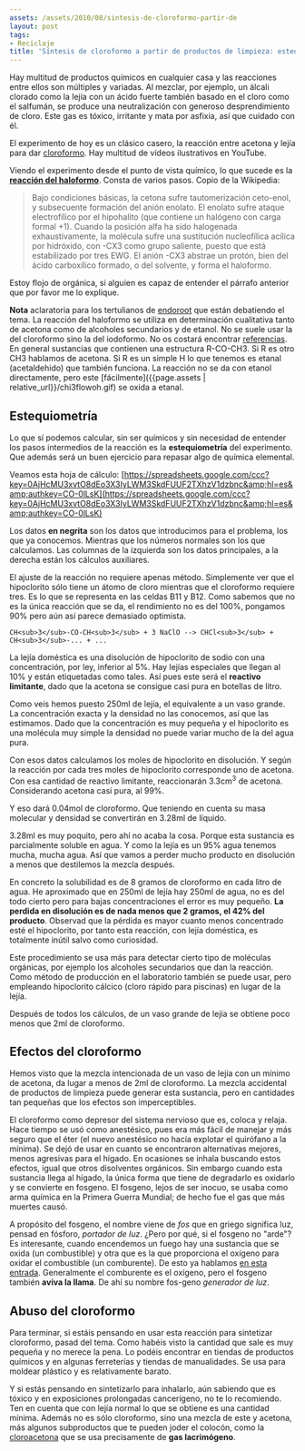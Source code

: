 ```yaml
---
assets: /assets/2010/08/sintesis-de-cloroformo-partir-de
layout: post
tags:
- Reciclaje
title: 'Síntesis de cloroformo a partir de productos de limpieza: estequiometría'
---
```


Hay multitud de productos químicos en cualquier casa y las reacciones entre ellos son múltiples y variadas. Al mezclar, por ejemplo, un álcali clorado como la lejía con un ácido fuerte también basado en el cloro como el salfumán, se produce una neutralización con generoso desprendimiento de cloro. Este gas es tóxico, irritante y mata por asfixia, así que cuidado con él.

El experimento de hoy es un clásico casero, la reacción entre acetona y lejía para dar [cloroformo](http://www.insht.es/InshtWeb/Contenidos/Documentacion/TextosOnline/Valores_Limite/Doc_Toxicologica/FicherosSerie2/DLEP%2026.pdf). Hay multitud de vídeos ilustrativos en YouTube.

Viendo el experimento desde el punto de vista químico, lo que sucede es la [**reacción del haloformo**](http://es.wikipedia.org/wiki/Reacci%C3%B3n_del_haloformo). Consta de varios pasos. Copio de la Wikipedia:

> Bajo condiciones básicas, la cetona sufre tautomerización ceto-enol, y subsecuente formación del anión enolato. El enolato sufre ataque electrofílico por el hipohalito (que contiene un halógeno con carga formal +1). Cuando la posición alfa ha sido halogenada exhaustivamente, la molécula sufre una sustitución nucleofílica acílica por hidróxido, con -CX3 como grupo saliente, puesto que está estabilizado por tres EWG. El anión -CX3 abstrae un protón, bien del ácido carboxílico formado, o del solvente, y forma el haloformo.

Estoy flojo de orgánica, si alguien es capaz de entender el párrafo anterior que por favor me lo explique.

**Nota** aclaratoria para los tertulianos de [endoroot](http://www.endoroot.com/modules/newbb/viewtopic.php?topic_id=3154&amp;forum=4&amp;post_id=31258)  que están debatiendo el tema. La reacción del haloformo se utiliza en  determinación cualitativa tanto de acetona como de alcoholes secundarios  y de etanol. No se suele usar la del cloroformo sino la del iodoformo.  No os costará encontrar [referencias](http://www.google.com/search?q=ethanol+iodoform).  En general sustancias que contienen una estructura R-CO-CH3. Si R es  otro CH3 hablamos de acetona. Si R es un simple H lo que tenemos es  etanal (acetaldehido) que también funciona. La reacción no se da con  etanol directamente, pero este [fácilmente]({{page.assets | relative_url}}/chi3flowoh.gif) se oxida a etanal.

## Estequiometría

Lo que sí podemos calcular, sin ser químicos y sin necesidad de entender los pasos intermedios de la reacción es la **estequiometría** del experimento. Que además será un buen ejercicio para repasar algo de química elemental.

Veamos esta hoja de cálculo:  [https://spreadsheets.google.com/ccc?key=0AjHcMU3xvtO8dEo3X3IyLWM3SkdFUUF2TXhzV1dzbnc&amp;hl=es&amp;authkey=CO-0lLsK](https://spreadsheets.google.com/ccc?key=0AjHcMU3xvtO8dEo3X3IyLWM3SkdFUUF2TXhzV1dzbnc&amp;hl=es&amp;authkey=CO-0lLsK)

<a href="https://spreadsheets.google.com/pub?key=0AjHcMU3xvtO8dEo3X3IyLWM3SkdFUUF2TXhzV1dzbnc&amp;hl=es&amp;single=true&amp;gid=0&amp;output=html">

</a>

Los datos **en negrita** son los datos que introducimos para el problema, los que ya conocemos. Mientras que los números normales son los que calculamos. Las columnas de la izquierda son los datos principales, a la derecha están los cálculos auxiliares.

El ajuste de la reacción no requiere apenas método. Simplemente ver que el hipoclorito sólo tiene un átomo de cloro mientras que el cloroformo requiere tres. Es lo que se representa en las celdas B11 y B12. Como sabemos que no es la única reacción que se da, el rendimiento no es del 100%, pongamos 90% pero aún así parece demasiado optimista.

    CH<sub>3</sub>-CO-CH<sub>3</sub> + 3 NaClO --> CHCl<sub>3</sub> + CH<sub>3</sub>-... + ...

La lejía doméstica es una disolución de hipoclorito de sodio con una concentración, por ley, inferior al 5%. Hay lejías especiales que llegan al 10% y están etiquetadas como tales. Así pues este será el **reactivo limitante**, dado que la acetona se consigue casi pura en botellas de litro.

Como veis hemos puesto 250ml de lejía, el equivalente a un vaso grande. La concentración exacta y la densidad no las conocemos, así que las estimamos. Dado que la concentración es muy pequeña y el hipoclorito es una molécula muy simple la densidad no puede variar mucho de la del agua pura.

Con esos datos calculamos los moles de hipoclorito en disolución. Y según la reacción por cada tres moles de hipoclorito corresponde uno de acetona. Con esa cantidad de reactivo limitante, reaccionarán 3.3cm<sup>3</sup> de acetona. Considerando acetona casi pura, al 99%.

Y eso dará 0.04mol de cloroformo. Que teniendo en cuenta su masa molecular y densidad se convertirán en 3.28ml de líquido.

3.28ml es muy poquito, pero ahí no acaba la cosa. Porque esta sustancia es parcialmente soluble en agua. Y como la lejía es un 95% agua tenemos mucha, mucha agua. Así que vamos a perder mucho producto en disolución a menos que destilemos la mezcla después.

En concreto la solubilidad es de 8 gramos de cloroformo en cada litro de agua. He aproximado que en 250ml de lejía hay 250ml de agua, no es del todo cierto pero para bajas concentraciones el error es muy pequeño. **La perdida en disolución es de nada menos que 2 gramos, el 42% del producto**. Observad que la pérdida es mayor cuanto menos concentrado esté el hipoclorito, por tanto esta reacción, con lejía doméstica, es totalmente inútil salvo como curiosidad.

Este procedimiento se usa más para detectar cierto tipo de moléculas orgánicas, por ejemplo los alcoholes secundarios que dan la reacción. Como método de producción en el laboratorio también se puede usar, pero empleando hipoclorito cálcico (cloro rápido para piscinas) en lugar de la lejía.

Después de todos los cálculos, de un vaso grande de lejía se obtiene poco menos que 2ml de cloroformo.

## Efectos del cloroformo

Hemos visto que la mezcla intencionada de un vaso de lejía con un mínimo de acetona, da lugar a menos de 2ml de cloroformo. La mezcla accidental de productos de limpieza puede generar esta sustancia, pero en cantidades tan pequeñas que los efectos son imperceptibles.

El cloroformo como depresor del sistema nervioso que es, coloca y relaja. Hace tiempo se usó como anestésico, pues era más fácil de manejar y más seguro que el éter (el nuevo anestésico no hacía explotar el quirófano a la mínima). Se dejó de usar en cuanto se encontraron alternativas mejores, menos agresivas para el hígado. En ocasiones se inhala buscando estos efectos, igual que otros disolventes orgánicos. Sin embargo cuando esta sustancia llega al hígado, la única forma que tiene de degradarlo es oxidarlo y se convierte en fosgeno. El fosgeno, lejos de ser inocuo, se usaba como arma química en la Primera Guerra Mundial; de hecho fue el gas que más muertes causó.

A propósito del fosgeno, el nombre viene de *fos* que en griego significa luz, pensad en fósforo, *portador de luz*. ¿Pero por qué, si el fosgeno no "arde"? Es interesante, cuando encendemos un fuego hay una sustancia que se oxida (un combustible) y otra que es la que proporciona el oxígeno para oxidar el combustible (un comburente). De esto ya hablamos [en esta entrada](). Generalmente el comburente es el oxígeno, pero el fosgeno también **aviva la llama**. De ahí su nombre fos-geno *generador de luz*.

## Abuso del cloroformo

Para terminar, si estáis pensando en usar esta reacción para sintetizar cloroformo, pasad del tema. Como habéis visto la cantidad que sale es muy pequeña y no merece la pena. Lo podéis encontrar en tiendas de productos químicos y en algunas ferreterías y tiendas de manualidades. Se usa para moldear plástico y es relativamente barato.

Y si estás pensando en sintetizarlo para inhalarlo, aún sabiendo que es tóxico y en exposiciones prolongadas cancerígeno, no te lo recomiendo. Ten en cuenta que con lejía normal lo que se obtiene es una cantidad mínima. Además no es sólo cloroformo, sino una mezcla de este y acetona, más algunos subproductos que te pueden joder el colocón, como la [cloroacetona](http://www.insht.es/InshtWeb/Contenidos/Documentacion/FichasTecnicas/FISQ/Ficheros/701a800/nspn0760.pdf) que se usa precisamente de **gas lacrimógeno**.
